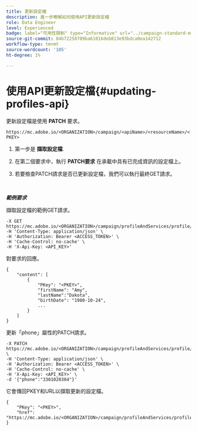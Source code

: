 ```yaml
---
title: 更新設定檔
description: 進一步瞭解如何使用API更新設定檔
role: Data Engineer
level: Experienced
badge: label="可用性限制" type="Informative" url="../campaign-standard-migration-home.md" tooltip="僅限Campaign Standard已移轉的使用者"
source-git-commit: 84b72258789ba61016deb813e93bdca0ea142712
workflow-type: tm+mt
source-wordcount: '105'
ht-degree: 1%

---
```


# 使用API更新設定檔{#updating-profiles-api}

更新設定檔是使用 **PATCH** 要求。

`https://mc.adobe.io/<ORGANIZATION>/campaign/<apiName>/<resourceName>/<PKEY>`

1. 第一步是 **擷取設定檔**.

1. 在第二個要求中，執行 **PATCH要求** 在承載中具有已完成資訊的設定檔上。

1. 若要檢查PATCH請求是否已更新設定檔，我們可以執行最終GET請求。

<br/>

***範例要求***

擷取設定檔的範例GET請求。

```
-X GET https://mc.adobe.io/<ORGANIZATION>/campaign/profileAndServices/profile/<PKEY>\
-H 'Content-Type: application/json' \
-H 'Authorization: Bearer <ACCESS_TOKEN>' \
-H 'Cache-Control: no-cache' \
-H 'X-Api-Key: <API_KEY>'
```

對要求的回應。

```
{
    "content": [
        {
            "PKey": "<PKEY>",
            "firstName": "Amy",
            "lastName":"Dakota",
            "birthDate": "1980-10-24",
            ...
        }
    ]
}
```

更新「phone」屬性的PATCH請求。

```
-X PATCH https://mc.adobe.io/<ORGANIZATION>/campaign/profileAndServices/profile/<PKEY> \
-H 'Content-Type: application/json' \
-H 'Authorization: Bearer <ACCESS_TOKEN>' \
-H 'Cache-Control: no-cache' \
-H 'X-Api-Key: <API_KEY>' \
-d '{"phone":"3301020304"}'
```

它會傳回PKEY和URL以擷取更新的設定檔。

```
{
    "PKey": "<PKEY>",
    "href": "https://mc.adobe.io/<ORGANIZATION>/campaign/profileAndServices/profile/@2v1dr3ZKJveMDhAdh0MPnh9hNQQ93qb7AW6BNVVKknjwXvTZRBAgUqz1SNcB4ZndgjqOofx3BwBZYBftlmObISoM3rs"
}
```
